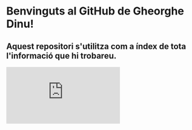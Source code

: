 # Benvinguts al GitHub de Gheorghe Dinu!

## Aquest repositori s'utilitza com a índex de tota l'informació que hi trobareu.

![Instal·lació distribució Linux en màquina virtual](https://github.com/manteph/modul1/blob/main/Documentaci%C3%B3/Instal%C2%B7laci%C3%B3%20distribuci%C3%B3%20linux%20en%20maquina%20virtual/README.md)
